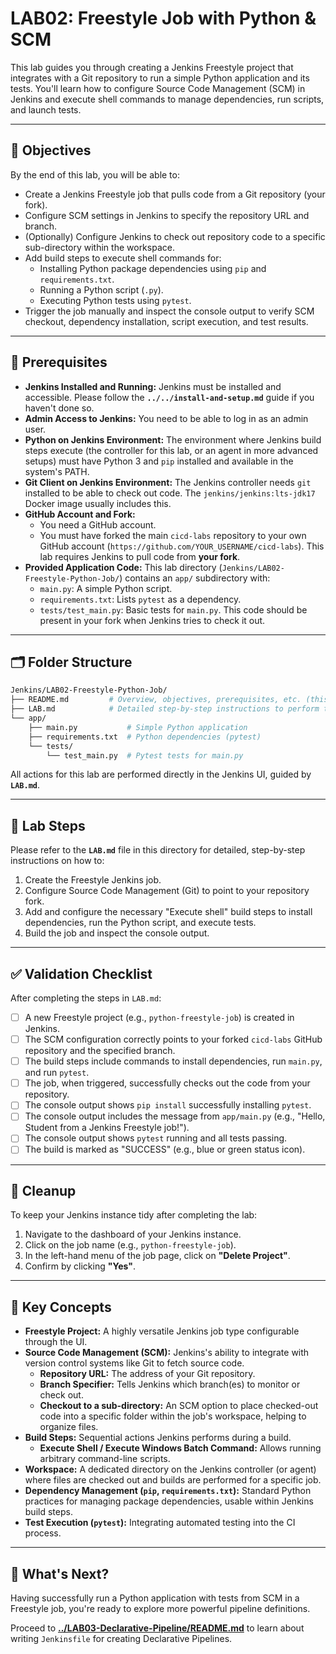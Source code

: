 # LAB02: Freestyle Job with Python & SCM

This lab guides you through creating a Jenkins Freestyle project that integrates with a Git repository to run a simple Python application and its tests. You'll learn how to configure Source Code Management (SCM) in Jenkins and execute shell commands to manage dependencies, run scripts, and launch tests.

---

## 🎯 Objectives

By the end of this lab, you will be able to:
- Create a Jenkins Freestyle job that pulls code from a Git repository (your fork).
- Configure SCM settings in Jenkins to specify the repository URL and branch.
- (Optionally) Configure Jenkins to check out repository code to a specific sub-directory within the workspace.
- Add build steps to execute shell commands for:
    - Installing Python package dependencies using `pip` and `requirements.txt`.
    - Running a Python script (`.py`).
    - Executing Python tests using `pytest`.
- Trigger the job manually and inspect the console output to verify SCM checkout, dependency installation, script execution, and test results.

---

## 🧰 Prerequisites

-   **Jenkins Installed and Running:** Jenkins must be installed and accessible. Please follow the **`../../install-and-setup.md`** guide if you haven't done so.
-   **Admin Access to Jenkins:** You need to be able to log in as an admin user.
-   **Python on Jenkins Environment:** The environment where Jenkins build steps execute (the controller for this lab, or an agent in more advanced setups) must have Python 3 and `pip` installed and available in the system's PATH.
-   **Git Client on Jenkins Environment:** The Jenkins controller needs `git` installed to be able to check out code. The `jenkins/jenkins:lts-jdk17` Docker image usually includes this.
-   **GitHub Account and Fork:**
    *   You need a GitHub account.
    *   You must have forked the main `cicd-labs` repository to your own GitHub account (`https://github.com/YOUR_USERNAME/cicd-labs`). This lab requires Jenkins to pull code from **your fork**.
-   **Provided Application Code:** This lab directory (`Jenkins/LAB02-Freestyle-Python-Job/`) contains an `app/` subdirectory with:
    *   `main.py`: A simple Python script.
    *   `requirements.txt`: Lists `pytest` as a dependency.
    *   `tests/test_main.py`: Basic tests for `main.py`.
    This code should be present in your fork when Jenkins tries to check it out.

---

## 🗂️ Folder Structure

```bash
Jenkins/LAB02-Freestyle-Python-Job/
├── README.md         # Overview, objectives, prerequisites, etc. (this file)
├── LAB.md            # Detailed step-by-step instructions to perform the lab
└── app/
    ├── main.py           # Simple Python application
    ├── requirements.txt  # Python dependencies (pytest)
    └── tests/
        └── test_main.py  # Pytest tests for main.py
```

All actions for this lab are performed directly in the Jenkins UI, guided by **`LAB.md`**.

---

## 🚀 Lab Steps

Please refer to the **`LAB.md`** file in this directory for detailed, step-by-step instructions on how to:
1.  Create the Freestyle Jenkins job.
2.  Configure Source Code Management (Git) to point to your repository fork.
3.  Add and configure the necessary "Execute shell" build steps to install dependencies, run the Python script, and execute tests.
4.  Build the job and inspect the console output.

---

## ✅ Validation Checklist

After completing the steps in `LAB.md`:

- [ ] A new Freestyle project (e.g., `python-freestyle-job`) is created in Jenkins.
- [ ] The SCM configuration correctly points to your forked `cicd-labs` GitHub repository and the specified branch.
- [ ] The build steps include commands to install dependencies, run `main.py`, and run `pytest`.
- [ ] The job, when triggered, successfully checks out the code from your repository.
- [ ] The console output shows `pip install` successfully installing `pytest`.
- [ ] The console output includes the message from `app/main.py` (e.g., "Hello, Student from a Jenkins Freestyle job!").
- [ ] The console output shows `pytest` running and all tests passing.
- [ ] The build is marked as "SUCCESS" (e.g., blue or green status icon).

---

## 🧹 Cleanup

To keep your Jenkins instance tidy after completing the lab:

1.  Navigate to the dashboard of your Jenkins instance.
2.  Click on the job name (e.g., `python-freestyle-job`).
3.  In the left-hand menu of the job page, click on **"Delete Project"**.
4.  Confirm by clicking **"Yes"**.

---

## 🧠 Key Concepts

-   **Freestyle Project:** A highly versatile Jenkins job type configurable through the UI.
-   **Source Code Management (SCM):** Jenkins's ability to integrate with version control systems like Git to fetch source code.
    -   **Repository URL:** The address of your Git repository.
    -   **Branch Specifier:** Tells Jenkins which branch(es) to monitor or check out.
    -   **Checkout to a sub-directory:** An SCM option to place checked-out code into a specific folder within the job's workspace, helping to organize files.
-   **Build Steps:** Sequential actions Jenkins performs during a build.
    -   **Execute Shell / Execute Windows Batch Command:** Allows running arbitrary command-line scripts.
-   **Workspace:** A dedicated directory on the Jenkins controller (or agent) where files are checked out and builds are performed for a specific job.
-   **Dependency Management (`pip`, `requirements.txt`):** Standard Python practices for managing package dependencies, usable within Jenkins build steps.
-   **Test Execution (`pytest`):** Integrating automated testing into the CI process.

---

## 🔁 What's Next?

Having successfully run a Python application with tests from SCM in a Freestyle job, you're ready to explore more powerful pipeline definitions.

Proceed to **[../LAB03-Declarative-Pipeline/README.md](../LAB03-Declarative-Pipeline/)** to learn about writing `Jenkinsfile` for creating Declarative Pipelines.

